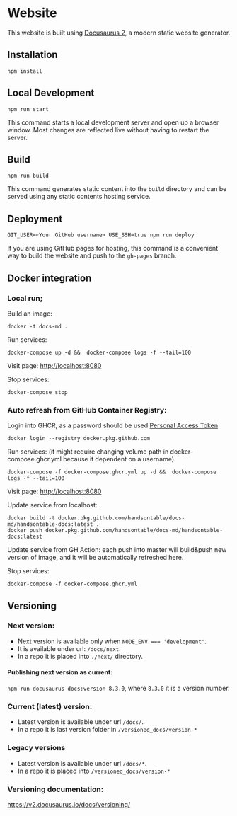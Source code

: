 # Website

This website is built using [Docusaurus 2](https://v2.docusaurus.io/), a modern static website generator.

## Installation

```console
npm install
```

## Local Development

```console
npm run start
```

This command starts a local development server and open up a browser window. Most changes are reflected live without having to restart the server.

## Build

```console
npm run build
```

This command generates static content into the `build` directory and can be served using any static contents hosting service.

## Deployment

```console
GIT_USER=<Your GitHub username> USE_SSH=true npm run deploy
```

If you are using GitHub pages for hosting, this command is a convenient way to build the website and push to the `gh-pages` branch.

## Docker integration

### Local run;

Build an image:

```console
docker -t docs-md .
```

Run services:

```console
docker-compose up -d &&  docker-compose logs -f --tail=100
```

Visit page: [http://localhost:8080](http://localhost:8080)

Stop services:

```console
docker-compose stop
```

### Auto refresh from GitHub Container Registry:


Login into GHCR, as a password should be used [Personal Access Token](https://github.com/settings/tokens)

```console
docker login --registry docker.pkg.github.com
```

Run services: (it might require changing volume path in docker-compose.ghcr.yml because it dependent on a username)

```console
docker-compose -f docker-compose.ghcr.yml up -d &&  docker-compose logs -f --tail=100
```

Visit page: [http://localhost:8080](http://localhost:8080)

Update service from localhost:

```console
docker build -t docker.pkg.github.com/handsontable/docs-md/handsontable-docs:latest .
docker push docker.pkg.github.com/handsontable/docs-md/handsontable-docs:latest
```

Update service from GH Action: each push into master will build&push new version of image, and it will be automatically refreshed here.

Stop services:

```console
docker-compose -f docker-compose.ghcr.yml
```

## Versioning

### Next version:

* Next version is available only when `NODE_ENV === 'development'`. 
* It is available under url: `/docs/next`.
* In a repo it is placed into `./next/` directory.

#### Publishing next version as current:

`npm run docusaurus docs:version 8.3.0`, where `8.3.0` it is a version number. 

### Current (latest) version:

* Latest version is available under url `/docs/`.
* In a repo it is last version folder in `/versioned_docs/version-*`

### Legacy versions

* Latest version is available under url `/docs/*`.
* In a repo it is placed into `/versioned_docs/version-*`

### Versioning documentation:

https://v2.docusaurus.io/docs/versioning/

<!--- TODO: NODE_ENV not working with build (always production)
## Development features

if `NODE_ENV=development` during building:

* it is possible to show next documentation version `/docs/next`
* debug plugin is enabled: `/docs/__docusaurus/debug`
--->
